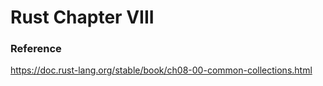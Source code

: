 # Rust Chapter VIII

### Reference

https://doc.rust-lang.org/stable/book/ch08-00-common-collections.html
